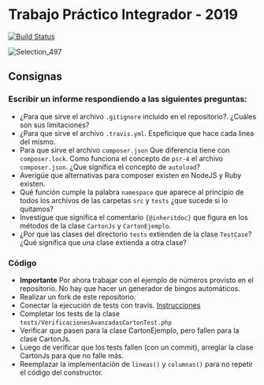 # Trabajo Práctico Integrador - 2019

[![Build Status](https://travis-ci.com/amadeomendez/TPBingo2019.svg?branch=master)](https://travis-ci.com/amadeomendez/TPBingo2019)

![Selection_497](https://user-images.githubusercontent.com/14078528/58498174-e1148d80-8153-11e9-9c45-626c9a33858f.png)

## Consignas

### Escribir un informe respondiendo a las siguientes preguntas:

- ¿Para que sirve el archivo `.gitignore` incluido en el repositorio?. ¿Cuáles son sus limitaciones?
- ¿Para que sirve el archivo `.travis.yml`. Espeficique que hace cada linea del mismo.
- Para que sirve el archivo `composer.json` Que diferencia tiene con `composer.lock`. Como funciona el concepto de `psr-4` el archivo `composer.json`. ¿Que significa el concepto de `autoload`?  
- Averigüe que alternativas para composer existen en NodeJS y Ruby existen.
- Qué función cumple la palabra `namespace` que aparece al principio de todos los archivos de las carpetas `src` y `tests` ¿que sucede si lo quitamos?
- Investigue que significa el comentario `{@inheritdoc}` que figura en los métodos de la clase `CartonJs` y `CartonEjemplo`.
- ¿Por que las clases del directorio `tests` extienden de la clase `TestCase`? ¿Qué significa que una clase extienda a otra clase?

### Código

- **Importante** Por ahora trabajar con el ejemplo de números provisto en el repositorio. No hay que hacer un generador de bingos automáticos.
- Realizar un fork de este repositorio.
- Conectar la ejecución de tests con travis. [Instrucciones](https://github.com/dagostinoips/TPBingo2019/wiki/Como-conectar-un-proyecto-con-travis)
- Completar los tests de la clase `tests/VerificacionesAvanzadasCartonTest.php`
- Verificar que pasen para la clase CartonEjemplo, pero fallen para la clase CartonJs.
- Luego de verificar que los tests fallen (con un commit), arreglar la clase CartonJs para que no falle más.
- Reemplazar la implementación de `lineas()` y `columnas()` para no repetir el código del constructor.
